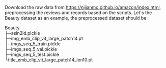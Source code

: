Download the raw data from https://nijianmo.github.io/amazon/index.html, preprocessing the reviews and records based on the scripts. Let's the Beauty dataset as an example, the preprocessed dataset should be:

Beauty\
├─asin2id.pickle\
├─img_emb_clip_vit_large_patch14.pt\
├─imgs_seq_5_train.pickle\
├─imgs_seq_5_val.pickle\
├─imgs_seq_5_test.pickle\
└title_emb_clip_vit_large_patch14_len10.pt
